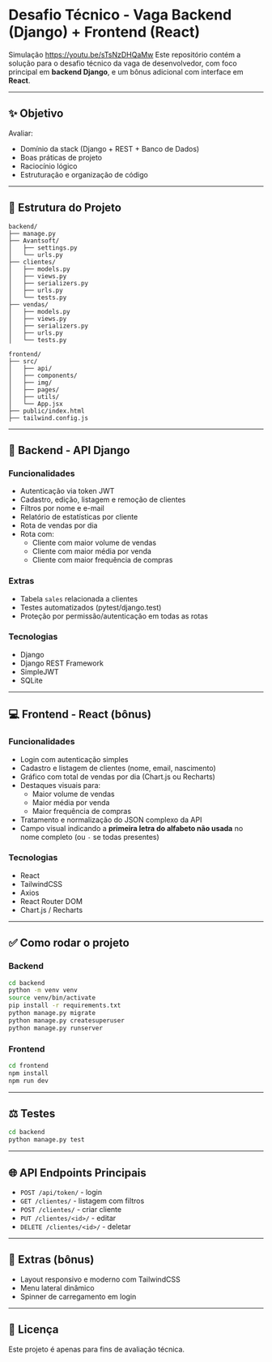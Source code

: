 # Desafio Técnico - Vaga Backend (Django) + Frontend (React)
Simulação https://youtu.be/sTsNzDHQaMw
Este repositório contém a solução para o desafio técnico da vaga de desenvolvedor, com foco principal em **backend Django**, e um bônus adicional com interface em **React**.

---

## ✨ Objetivo

Avaliar:
- Domínio da stack (Django + REST + Banco de Dados)
- Boas práticas de projeto
- Raciocínio lógico
- Estruturação e organização de código

---

## 📁 Estrutura do Projeto

```
backend/
├── manage.py
├── Avantsoft/
│   ├── settings.py
│   └── urls.py
├── clientes/
│   ├── models.py
│   ├── views.py
│   ├── serializers.py
│   ├── urls.py
│   └── tests.py
├── vendas/
│   ├── models.py
│   ├── views.py
│   ├── serializers.py
│   ├── urls.py
│   └── tests.py

frontend/
├── src/
│   ├── api/
│   ├── components/
│   ├── img/
│   ├── pages/
│   ├── utils/
│   └── App.jsx
├── public/index.html
├── tailwind.config.js
```

---

## 🚀 Backend - API Django

### Funcionalidades
- Autenticação via token JWT
- Cadastro, edição, listagem e remoção de clientes
- Filtros por nome e e-mail
- Relatório de estatísticas por cliente
- Rota de vendas por dia
- Rota com:
  - Cliente com maior volume de vendas
  - Cliente com maior média por venda
  - Cliente com maior frequência de compras

### Extras
- Tabela `sales` relacionada a clientes
- Testes automatizados (pytest/django.test)
- Proteção por permissão/autenticação em todas as rotas

### Tecnologias
- Django
- Django REST Framework
- SimpleJWT
- SQLite

---

## 💻 Frontend - React (bônus)

### Funcionalidades
- Login com autenticação simples
- Cadastro e listagem de clientes (nome, email, nascimento)
- Gráfico com total de vendas por dia (Chart.js ou Recharts)
- Destaques visuais para:
  - Maior volume de vendas
  - Maior média por venda
  - Maior frequência de compras
- Tratamento e normalização do JSON complexo da API
- Campo visual indicando a **primeira letra do alfabeto não usada** no nome completo (ou `-` se todas presentes)

### Tecnologias
- React
- TailwindCSS
- Axios
- React Router DOM
- Chart.js / Recharts

---

## ✅ Como rodar o projeto

### Backend
```bash
cd backend
python -m venv venv
source venv/bin/activate
pip install -r requirements.txt
python manage.py migrate
python manage.py createsuperuser
python manage.py runserver
```

### Frontend
```bash
cd frontend
npm install
npm run dev
```

---

## ⚖️ Testes
```bash
cd backend
python manage.py test
```

---

## 🌐 API Endpoints Principais
- `POST /api/token/` - login
- `GET /clientes/` - listagem com filtros
- `POST /clientes/` - criar cliente
- `PUT /clientes/<id>/` - editar
- `DELETE /clientes/<id>/` - deletar

---

## 🌟 Extras (bônus)
- Layout responsivo e moderno com TailwindCSS
- Menu lateral dinâmico
- Spinner de carregamento em login

---

## 📄 Licença
Este projeto é apenas para fins de avaliação técnica.
